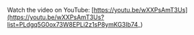 Watch the video on YouTube: [https://youtu.be/wXXPsAmT3Us](https://youtu.be/wXXPsAmT3Us?list=PLdgq5G0ox73W8EPLi2z1sP8ymKG3Ib74_)
